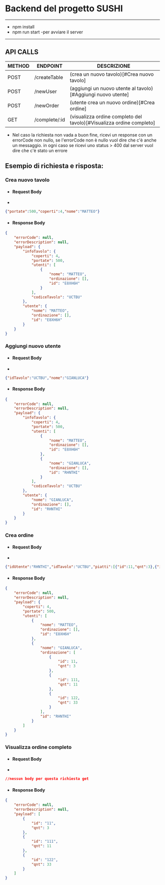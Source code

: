 # Backend del progetto SUSHI

---
- npm install
- npm run start  -per avviare il server
---

## API CALLS 

| **METHOD** 	| **ENDPOINT**  	| **DESCRIZIONE**                       	|
|------------	|---------------	|---------------------------------------	|
| POST       	| /createTable  	| (crea un nuovo tavolo)[#Crea nuovo tavolo]    |
| POST       	| /newUser      	| (aggiungi un nuovo utente al tavolo)[#Aggiungi nuovo utente]   	|
| POST       	| /newOrder     	| (utente crea un nuovo ordine)[#Crea ordine]           	|
| GET        	| /complete/:id 	| (visualizza ordine completo del tavolo)[#Visualizza ordine completo] 	|

- Nel caso la richiesta non vada a buon fine, ricevi un response con un errorCode non nullo, se l'errorCode non è nullo vuol dire che c'è anche un messaggio. in ogni caso se ricevi uno status > 400 dal server vuol dire che c'è stato un errore

## Esempio di richiesta e risposta:

### Crea nuovo tavolo

- #### Request Body
- 
```json
{"portate":500,"coperti":4,"nome":"MATTEO"}
```
- #### Response Body

```json
{
    "errorCode": null,
    "errorDescription": null,
    "payload": {
        "infoTavolo": {
            "coperti": 4,
            "portate": 500,
            "utenti": [
                {
                    "nome": "MATTEO",
                    "ordinazione": [],
                    "id": "E8XH6H"
                }
            ],
            "codiceTavolo": "UCTBU"
        },
        "utente": {
            "nome": "MATTEO",
            "ordinazione": [],
            "id": "E8XH6H"
        }
    }
}
```
### Aggiungi nuovo utente

- #### Request Body
- 
```json
{"idTavolo":"UCTBU","nome":"GIANLUCA"}
```
- #### Response Body

```json
{
    "errorCode": null,
    "errorDescription": null,
    "payload": {
        "infoTavolo": {
            "coperti": 4,
            "portate": 500,
            "utenti": [
                {
                    "nome": "MATTEO",
                    "ordinazione": [],
                    "id": "E8XH6H"
                },
                {
                    "nome": "GIANLUCA",
                    "ordinazione": [],
                    "id": "RHNTHI"
                }
            ],
            "codiceTavolo": "UCTBU"
        },
        "utente": {
            "nome": "GIANLUCA",
            "ordinazione": [],
            "id": "RHNTHI"
        }
    }
}
```
### Crea ordine

- #### Request Body
- 
```json
{"idUtente":"RHNTHI","idTavolo":"UCTBU","piatti":[{"id":11,"qnt":3},{"id":111,"qnt":11},{"id":122,"qnt":33}]}
```
- #### Response Body

```json
{
    "errorCode": null,
    "errorDescription": null,
    "payload": {
        "coperti": 4,
        "portate": 500,
        "utenti": [
            {
                "nome": "MATTEO",
                "ordinazione": [],
                "id": "E8XH6H"
            },
            {
                "nome": "GIANLUCA",
                "ordinazione": [
                    {
                        "id": 11,
                        "qnt": 3
                    },
                    {
                        "id": 111,
                        "qnt": 11
                    },
                    {
                        "id": 122,
                        "qnt": 33
                    }
                ],
                "id": "RHNTHI"
            }
        ]
    }
}
```
### Visualizza ordine completo

- #### Request Body
- 
```json
//nessun body per questa richiesta get
```
- #### Response Body

```json
{
    "errorCode": null,
    "errorDescription": null,
    "payload": [
        {
            "id": "11",
            "qnt": 3
        },
        {
            "id": "111",
            "qnt": 11
        },
        {
            "id": "122",
            "qnt": 33
        }
    ]
}
```

